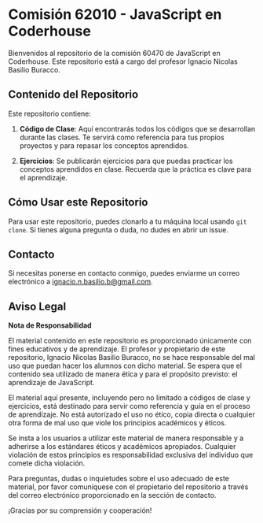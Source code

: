 # Comisión 62010 - JavaScript en Coderhouse

Bienvenidos al repositorio de la comisión 60470 de JavaScript en Coderhouse. Este repositorio está a cargo del profesor Ignacio Nicolas Basilio Buracco.

## Contenido del Repositorio

Este repositorio contiene:

1. **Código de Clase**: Aquí encontrarás todos los códigos que se desarrollan durante las clases. Te servirá como referencia para tus propios proyectos y para repasar los conceptos aprendidos.

2. **Ejercicios**: Se publicarán ejercicios para que puedas practicar los conceptos aprendidos en clase. Recuerda que la práctica es clave para el aprendizaje.

## Cómo Usar este Repositorio

Para usar este repositorio, puedes clonarlo a tu máquina local usando `git clone`. Si tienes alguna pregunta o duda, no dudes en abrir un issue.

## Contacto

Si necesitas ponerse en contacto conmigo, puedes enviarme un correo electrónico a ignacio.n.basilio.b@gmail.com.

## Aviso Legal

**Nota de Responsabilidad**

El material contenido en este repositorio es proporcionado únicamente con fines educativos y de aprendizaje. El profesor y propietario de este repositorio, Ignacio Nicolas Basilio Buracco, no se hace responsable del mal uso que puedan hacer los alumnos con dicho material. Se espera que el contenido sea utilizado de manera ética y para el propósito previsto: el aprendizaje de JavaScript.

El material aquí presente, incluyendo pero no limitado a códigos de clase y ejercicios, está destinado para servir como referencia y guía en el proceso de aprendizaje. No está autorizado el uso no ético, copia directa o cualquier otra forma de mal uso que viole los principios académicos y éticos.

Se insta a los usuarios a utilizar este material de manera responsable y a adherirse a los estándares éticos y académicos apropiados. Cualquier violación de estos principios es responsabilidad exclusiva del individuo que comete dicha violación.

Para preguntas, dudas o inquietudes sobre el uso adecuado de este material, por favor comuníquese con el propietario del repositorio a través del correo electrónico proporcionado en la sección de contacto.

¡Gracias por su comprensión y cooperación!
